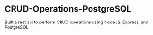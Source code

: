 # CRUD-Operations-PostgreSQL
Built a rest api to perform CRUD operations using NodeJS, Express, and PostgreSQL
